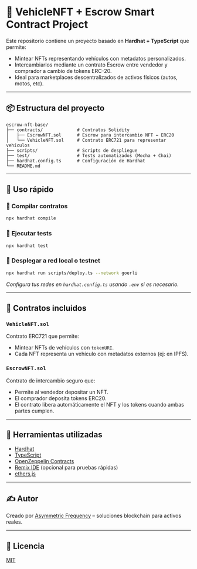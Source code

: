 
# 🚗 VehicleNFT + Escrow Smart Contract Project

Este repositorio contiene un proyecto basado en **Hardhat + TypeScript** que permite:

- Mintear NFTs representando vehículos con metadatos personalizados.
- Intercambiarlos mediante un contrato Escrow entre vendedor y comprador a cambio de tokens ERC-20.
- Ideal para marketplaces descentralizados de activos físicos (autos, motos, etc).

---

## 📦 Estructura del proyecto

```
escrow-nft-base/
├── contracts/             # Contratos Solidity
│   ├── EscrowNFT.sol      # Escrow para intercambio NFT ↔ ERC20
│   └── VehicleNFT.sol     # Contrato ERC721 para representar vehículos
├── scripts/               # Scripts de despliegue
├── test/                  # Tests automatizados (Mocha + Chai)
├── hardhat.config.ts      # Configuración de Hardhat
└── README.md
```

---

## 🚀 Uso rápido

### 🔨 Compilar contratos

```bash
npx hardhat compile
```

### 🧪 Ejecutar tests

```bash
npx hardhat test
```

### 🧠 Desplegar a red local o testnet

```bash
npx hardhat run scripts/deploy.ts --network goerli
```

*Configura tus redes en `hardhat.config.ts` usando `.env` si es necesario.*

---

## 🎯 Contratos incluidos

### `VehicleNFT.sol`

Contrato ERC721 que permite:

- Mintear NFTs de vehículos con `tokenURI`.
- Cada NFT representa un vehículo con metadatos externos (ej: en IPFS).

### `EscrowNFT.sol`

Contrato de intercambio seguro que:

- Permite al vendedor depositar un NFT.
- El comprador deposita tokens ERC20.
- El contrato libera automáticamente el NFT y los tokens cuando ambas partes cumplen.

---

## 🧪 Herramientas utilizadas

- [Hardhat](https://hardhat.org/)
- [TypeScript](https://www.typescriptlang.org/)
- [OpenZeppelin Contracts](https://docs.openzeppelin.com/contracts/)
- [Remix IDE](https://remix.ethereum.org/) (opcional para pruebas rápidas)
- [ethers.js](https://docs.ethers.org/)

---

## ✍️ Autor

Creado por [Asymmetric Frequency](https://github.com/AsymmetricFrequency) – soluciones blockchain para activos reales.

---

## 📄 Licencia

[MIT](LICENSE)

